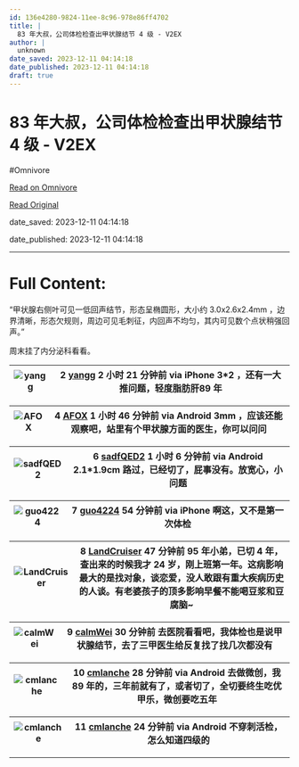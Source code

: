 ```yaml
---
id: 136e4280-9824-11ee-8c96-978e86ff4702
title: |
  83 年大叔，公司体检检查出甲状腺结节 4 级 - V2EX
author: |
  unknown
date_saved: 2023-12-11 04:14:18
date_published: 2023-12-11 04:14:18
draft: true
---
```


# 83 年大叔，公司体检检查出甲状腺结节 4 级 - V2EX
#Omnivore

[Read on Omnivore](https://omnivore.app/me/83-4-v-2-ex-18c58ef3443)

[Read Original](https://www.v2ex.com/t/999441)

date_saved: 2023-12-11 04:14:18

date_published: 2023-12-11 04:14:18

--- 

# Full Content: 

“甲状腺右侧叶可见一低回声结节，形态呈椭圆形，大小约 3.0x2.6x2.4mm ，边界清晰，形态欠规则，周边可见毛刺征，内回声不均匀，其内可见数个点状稍强回声。”

周末挂了内分泌科看看。

| ![yangg](https://proxy-prod.omnivore-image-cache.app/0x0,siWoey2iEbECl00RVl2LaSJzLZZo0iZyCouGGNVPLSSg/https://cdn.v2ex.com/avatar/bbe6/2ff5/10280_normal.png?m=1654783739) | 2 **[yangg](https://www.v2ex.com/member/yangg)** 2 小时 21 分钟前 via iPhone 3\*2 ，还有一大推问题，轻度脂肪肝89 年 |
| -------------------------------------------------------------------------------------------------------------------------------------------------------------------------- | ----------------------------------------------------------------------------------------------- |

| ![AFOX](https://proxy-prod.omnivore-image-cache.app/0x0,swLN8FDGtkBGQq31Jj77FAc2rlwQtNkud0FNcXduJPXE/https://cdn.v2ex.com/gravatar/db7f26d6c466e798f3225d6b8070f97a?s=48&d=retro) | 4 **[AFOX](https://www.v2ex.com/member/AFOX)** 1 小时 46 分钟前 via Android 3mm ，应该还能观察吧，站里有个甲状腺方面的医生，你可以问问 |
| --------------------------------------------------------------------------------------------------------------------------------------------------------------------------------- | ------------------------------------------------------------------------------------------------------ |

| ![sadfQED2](https://proxy-prod.omnivore-image-cache.app/0x0,s-2Tdx3QQHwumQudlFlcjCNcjqBpDqlsbgAs5Ra8ZH0I/https://cdn.v2ex.com/avatar/0878/5765/430437_normal.png?m=1698062287) | 6 **[sadfQED2](https://www.v2ex.com/member/sadfQED2)** 1 小时 6 分钟前 via Android 2.1\*1.9cm 路过，已经切了，屁事没有。放宽心，小问题 |
| ------------------------------------------------------------------------------------------------------------------------------------------------------------------------------ | ------------------------------------------------------------------------------------------------------------- |

| ![guo4224](https://proxy-prod.omnivore-image-cache.app/0x0,sCGu9vc1rwCVusu8c9ZW3zgFhJueGM6kF6HzcEowskP0/https://cdn.v2ex.com/gravatar/f6f2f806d36c2f7e86ef610310c27fc5?s=48&d=retro) | 7 **[guo4224](https://www.v2ex.com/member/guo4224)** 54 分钟前 via iPhone 啊这，又不是第一次体检 |
| ------------------------------------------------------------------------------------------------------------------------------------------------------------------------------------ | ---------------------------------------------------------------------------------- |

| ![LandCruiser](https://proxy-prod.omnivore-image-cache.app/0x0,s_uN-4pxftvC9JXqzVvmvX4CIRWd7U83Nw-wU94rN2ds/https://cdn.v2ex.com/gravatar/c2b01e216c511f784611f5cd4525cd1e?s=48&d=retro) | 8 **[LandCruiser](https://www.v2ex.com/member/LandCruiser)** 47 分钟前 95 年小弟，已切 4 年，查出来的时候我才 24 岁，刚上班第一年。这病影响最大的是找对象，谈恋爱，没人敢跟有重大疾病历史的人谈。有老婆孩子的顶多影响早餐不能喝豆浆和豆腐脑\~ |
| ---------------------------------------------------------------------------------------------------------------------------------------------------------------------------------------- | ------------------------------------------------------------------------------------------------------------------------------------------------------------- |

| ![calmWei](https://proxy-prod.omnivore-image-cache.app/0x0,s3ma4SM4WoYbuLwIP7L3521yt-CnkI6deP_ikt2EquQ8/https://cdn.v2ex.com/gravatar/d35289740953ba16c607641175ffb93d?s=48&d=retro) | 9 **[calmWei](https://www.v2ex.com/member/calmWei)** 30 分钟前 去医院看看吧，我体检也是说甲状腺结节，去了三甲医生给反复找了找几次都没有 |
| ------------------------------------------------------------------------------------------------------------------------------------------------------------------------------------ | ------------------------------------------------------------------------------------------------ |

| ![cmlanche](https://proxy-prod.omnivore-image-cache.app/0x0,skIMbmbnCtx9TQ_AEx2lz9cNCRpwvT4dt818A_AA4Eek/https://cdn.v2ex.com/avatar/e664/4ffb/378710_normal.png?m=1697352246) | 10 **[cmlanche](https://www.v2ex.com/member/cmlanche)** 28 分钟前 via Android 去做微创，我 89 年的，三年前就有了，或者切了，全切要终生吃优甲乐，微创要吃五年 |
| ------------------------------------------------------------------------------------------------------------------------------------------------------------------------------ | -------------------------------------------------------------------------------------------------------------------- |

| ![cmlanche](https://proxy-prod.omnivore-image-cache.app/0x0,skIMbmbnCtx9TQ_AEx2lz9cNCRpwvT4dt818A_AA4Eek/https://cdn.v2ex.com/avatar/e664/4ffb/378710_normal.png?m=1697352246) | 11 **[cmlanche](https://www.v2ex.com/member/cmlanche)** 24 分钟前 via Android 不穿刺活检，怎么知道四级的 |
| ------------------------------------------------------------------------------------------------------------------------------------------------------------------------------ | ---------------------------------------------------------------------------------------- |

---


